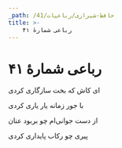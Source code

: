 ```yaml
---
_path: /حافظ-شیرازی/رباعیات/41
title: >-
    رباعی شمارهٔ ۴۱
---
```

# رباعی شمارهٔ ۴۱

<div class="b" id="bn1"><div class="m1"><p>ای کاش که بخت سازگاری کردی</p></div>
<div class="m2"><p>با جور زمانه یار یاری کردی</p></div></div>
<div class="b" id="bn2"><div class="m1"><p>از دست جوانی‌ام چو بربود عنان</p></div>
<div class="m2"><p>پیری چو رکاب پایداری کردی</p></div></div>
